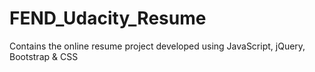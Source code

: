 # FEND_Udacity_Resume
Contains the online resume project developed using JavaScript, jQuery, Bootstrap &amp; CSS

